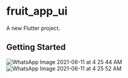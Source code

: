 
# fruit_app_ui

A new Flutter project.

## Getting Started
![WhatsApp Image 2021-06-11 at 4 25 44 AM](https://user-images.githubusercontent.com/19672915/121604897-371fa980-ca6d-11eb-9848-75ff479e5353.jpeg)
![WhatsApp Image 2021-06-11 at 4 25 52 AM](https://user-images.githubusercontent.com/19672915/121604906-39820380-ca6d-11eb-8dfa-a16ce3dac9b9.jpeg)

